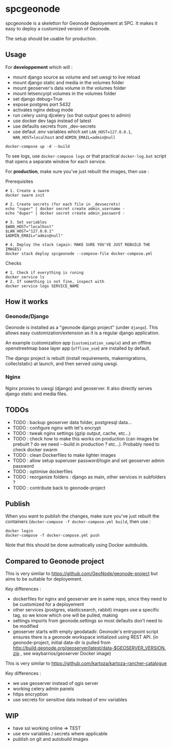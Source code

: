 # spcgeonode

spcgeonode is a skeletton for Geonode deployement at SPC. It makes it easy to deploy a customized version of Geonode.

The setup should be usable for production.

## Usage

For **developpement** which will :
- mount django source as volume and set uwsgi to live reload
- mount django static and media in the volumes folder
- mount geoserver's data volume in the volumes folder
- mount letsencyrpt volumes in the volumes folder
- set django debug=True
- expose postgres port 5432
- activates nginx debug mode
- run celery using djcelery (so that output goes to admin) 
- use docker dev tags instead of latest
- use defaults secrets from _dev-secrets
- use defaut .env variables which set `LAN_HOST=127.0.0.1`, `WAN_HOST=localhost` and `ADMIN_EMAIL=admin@null`

```
docker-compose up -d --build
```

To see logs, use `docker-compose logs` or that practical `docker-log.bat` script that opens a separate window for each service.

For **production**, make sure you've just rebuilt the images, then use :

Prerequisites

```
# 1. Create a swarm
docker swarm init

# 2. Create secrets (for each file in _devsecrets)
echo "super" | docker secret create admin_username -
echo "duper" | docker secret create admin_password -

# 3. Set variables
$WAN_HOST="localhost"
$LAN_HOST="127.0.0.1"
$ADMIN_EMAIL="admin@null"

# 4. Deploy the stack (again: MAKE SURE YOU'VE JUST REBUILD THE IMAGES)
docker stack deploy spcgeonode --compose-file docker-compose.yml
```

Checks
```
# 1. Check if everything is runing
docker service ls
# 2. If something is not fine, inspect with
docker service logs SERVICE_NAME
```

## How it works

### Geonode/Django

Geonode is installed as a "geonode django project" (under `django`). This allows easy customization/extension as it is a regular django application.

An example customization app (`customization_sample`) and an offline openstreetmap base layer app (`offline_osm`) are installed by default.

The django project is rebuilt (install requirements, makemigrations, collectstatic) at launch, and then served using uwsgi.

### Nginx

Nginx proxies to uwsgi (django) and geoserver. It also directly serves django static and media files. 

## TODOs

- TODO : backup geoserver data folder, postgresql data...
- TODO : configure nginx with let's encrypt
- TODO : tweak nginx settings (gzip output, cache, etc...)
- TODO : check how to make this works on production (can images be prebuilt ? do we need --build in production ? etc...). Probably need to check docker swarm
- TODO : clean Dockerfiles to make lighter images
- TODO : allow setup superuser password/login and set geoserver admin password
- TODO : optimise dockerfiles
- TODO : reorganize folders : django as main, other services in subfolders ?
- TODO : contribute back to geonode-project

## Publish

When you want to publish the changes, make sure you've just rebuilt the containers (`docker-compose -f docker-compose.yml build`, then use :

```
docker login
docker-compose -f docker-compose.yml push
```

Note that this should be done autmatically using Docker autobuilds.

## Compared to Geonode project

This is very similar to https://github.com/GeoNode/geonode-project but aims to be suitable for deployement.

Key differences :

- dockerfiles for nginx and geoserver are in same repo, since they need to be customized for a deployement
- other services (postgres, elasticsearch, rabbit) images use a specific tag, so we know which one will be pulled, making 
- settings imports from geonode.settings so most defaults don't need to be modified
- geoserver starts with empty geodatadir. Geonode's entrypoint script ensures there is a geonode workspace initialized using REST API. (in geonode-project, initial data-dir is pulled from http://build.geonode.org/geoserver/latest/data-$GEOSERVER_VERSION.zip , see waybarrios/geoserver Docker image) 

This is very similar to https://github.com/kartoza/kartoza-rancher-catalogue

Key differences :

- we use geoserver instead of qgis server
- working celery admin panels
- https encryption
- use secrets for sensitive data instead of env variables

## WIP

- have ssl working online => TEST
- use env variables / secrets where applicable
- publish on git and autobuild images
